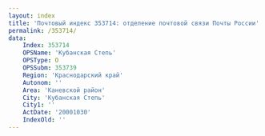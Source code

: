 ```yaml
---
layout: index
title: 'Почтовый индекс 353714: отделение почтовой связи Почты России'
permalink: /353714/
data:
    Index: 353714
    OPSName: 'Кубанская Степь'
    OPSType: О
    OPSSubm: 353739
    Region: 'Краснодарский край'
    Autonom: ''
    Area: 'Каневской район'
    City: 'Кубанская Степь'
    City1: ''
    ActDate: '20001030'
    IndexOld: ''
---
```

